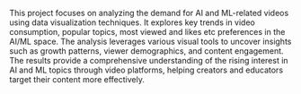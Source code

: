 This project focuses on analyzing the demand for AI and ML-related videos using data visualization techniques. It explores key trends in video consumption, popular topics, most  viewed and likes etc preferences in the AI/ML space. The analysis leverages various visual tools to uncover insights such as growth patterns, viewer demographics, and content engagement. The results provide a comprehensive understanding of the rising interest in AI and ML topics through video platforms, helping creators and educators target their content more effectively.
